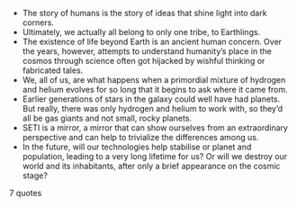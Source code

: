  - The story of humans is the story of ideas that shine light into dark corners.
 - Ultimately, we actually all belong to only one tribe, to Earthlings.
 - The existence of life beyond Earth is an ancient human concern. Over the years, however, attempts to understand humanity’s place in the cosmos through science often got hijacked by wishful thinking or fabricated tales.
 - We, all of us, are what happens when a primordial mixture of hydrogen and helium evolves for so long that it begins to ask where it came from.
 - Earlier generations of stars in the galaxy could well have had planets. But really, there was only hydrogen and helium to work with, so they’d all be gas giants and not small, rocky planets.
 - SETI is a mirror, a mirror that can show ourselves from an extraordinary perspective and can help to trivialize the differences among us.
 - In the future, will our technologies help stabilise or planet and population, leading to a very long lifetime for us? Or will we destroy our world and its inhabitants, after only a brief appearance on the cosmic stage?

7 quotes